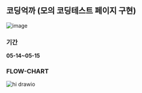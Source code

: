 
## 코딩억까 (모의 코딩테스트 페이지 구현)

![image](https://github.com/lemonticsoul/codingukkka/assets/127959482/ab1b6d89-6672-453b-9eb3-a513ba134563)

### 기간

  **05-14~05-15**


### FLOW-CHART

![hi drawio](https://github.com/lemonticsoul/codingukkka/assets/127959482/e6c5753e-9e0b-49c0-9e81-e092eb24c16e)
